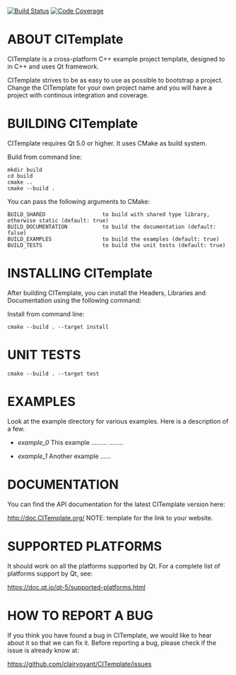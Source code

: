 
[![Build Status](https://travis-ci.org/clairvoyant/ci-template.svg)](https://travis-ci.org/clairvoyant/)
[![Code Coverage](https://ci.appveyor.com/api/projects/status/hak3372yd2c4xb6q?svg=true)](https://ci.appveyor.com/project/clairvoyant/ci-template)


ABOUT CITemplate
===========

CITemplate is a cross-platform C++ example project template, designed to 
in C++ and uses Qt framework.

CITemplate  strives to be as easy to use as possible to bootstrap a project. Change the CITemplate for your own 
project name and you will have a project with continous integration and coverage. 

BUILDING CITemplate
==============

CITemplate  requires Qt 5.0 or higher.  It uses CMake as build system.

Build from command line:

    mkdir build
    cd build
    cmake ..
    cmake --build .

You can pass the following arguments to CMake:

    BUILD_SHARED                  to build with shared type library, otherwise static (default: true)
    BUILD_DOCUMENTATION           to build the documentation (default: false)
    BUILD_EXAMPLES                to build the examples (default: true)
    BUILD_TESTS                   to build the unit tests (default: true)

INSTALLING CITemplate
================

After building CITemplate, you can install the Headers, Libraries
and Documentation using the following command:

Install from command line:

    cmake --build . --target install

UNIT TESTS
=========

    cmake --build . --target test

EXAMPLES
========

Look at the example directory for various examples. Here is a description of
a few.

* *example_0*
This example .........
........


* *example_1*
Another example ......

DOCUMENTATION
=============

You can find the API documentation for the latest CITemplate version here:

http://doc.CITemplate.org/ NOTE: template for the link to your website.

SUPPORTED PLATFORMS
===================

It should work on all the platforms supported by Qt. For a complete list of
platforms support by Qt, see:

https://doc.qt.io/qt-5/supported-platforms.html

HOW TO REPORT A BUG
===================

If you think you have found a bug in CITemplate, we would like to hear about
it so that we can fix it. Before reporting a bug, please check if the issue
is already know at:

https://github.com/clairvoyant/CITemplate/issues

